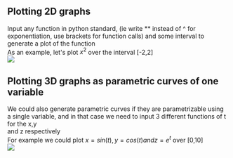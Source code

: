 ## Plotting 2D graphs  
Input any function in python standard, (ie write ** instead of ^ for exponentiation, use brackets for function calls) and some interval to generate a plot of the function  
As an example, let's plot $x^{2}$ over the interval [-2,2]  
![](https://raw.githubusercontent.com/yakeen15/amps/main/plotting%20and%20graphs/images/plot_1.png)  

## Plotting 3D graphs as parametric curves of one variable  
We could also generate parametric curves if they are parametrizable using a single variable, and in that case we need to input 3 different functions of t for the x,y  
and z respectively  
For example we could plot $x=sin(t), y=cos(t) and z=e^{t}$ over [0,10]  
![](https://raw.githubusercontent.com/yakeen15/amps/main/plotting%20and%20graphs/images/plot_2.png)
